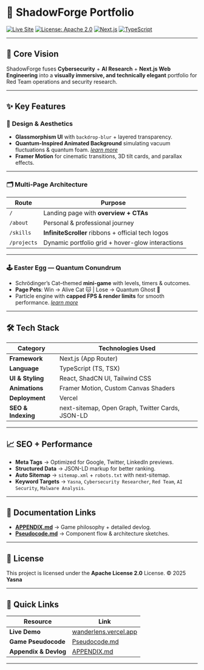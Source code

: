 # 🚀 ShadowForge Portfolio

[![Live Site](https://img.shields.io/badge/Live%20Site-wanderlens.vercel.app-brightgreen?style=for-the-badge&logo=vercel)](https://wanderlens.vercel.app)
[![License: Apache 2.0](https://img.shields.io/badge/License-Apache%202.0-blue.svg?style=for-the-badge&logo=apache)](https://www.apache.org/licenses/LICENSE-2.0)
[![Next.js](https://img.shields.io/badge/Next.js-000000?style=for-the-badge&logo=nextdotjs&logoColor=white)](https://nextjs.org)
[![TypeScript](https://img.shields.io/badge/TypeScript-3178C6?style=for-the-badge&logo=typescript&logoColor=white)](https://www.typescriptlang.org)

---

## 🧠 **Core Vision**

ShadowForge fuses **Cybersecurity** + **AI Research** + **Next.js Web Engineering** into a
**visually immersive, and technically elegant** portfolio for Red Team operations and security research.

---

## ✨ **Key Features**

### 🎨 **Design & Aesthetics**

- **Glassmorphism UI** with `backdrop-blur` + layered transparency.
- **Quantum-Inspired Animated Background** simulating vacuum fluctuations & quantum foam. _[learn more](./APPENDIX.md#Background)_
- **Framer Motion** for cinematic transitions, 3D tilt cards, and parallax effects.

---

### 🗂 **Multi-Page Architecture**

| Route       | Purpose                                            |
| ----------- | -------------------------------------------------- |
| `/`         | Landing page with **overview + CTAs**              |
| `/about`    | Personal & professional journey                    |
| `/skills`   | **InfiniteScroller** ribbons + official tech logos |
| `/projects` | Dynamic portfolio grid + hover-glow interactions   |

---

### 🕹 **Easter Egg — Quantum Conundrum**

- Schrödinger’s Cat–themed **mini-game** with levels, timers & outcomes.
- **Page Pets**: Win → Alive Cat 🐱 | Lose → Quantum Ghost 👻
- Particle engine with **capped FPS & render limits** for smooth performance. _[learn more](./APPENDIX.md#-the-quantum-conundrum-mini-game)_

---

## 🛠 **Tech Stack**

| Category           | Technologies Used                                |
| ------------------ | ------------------------------------------------ |
| **Framework**      | Next.js (App Router)                             |
| **Language**       | TypeScript (TS, TSX)                             |
| **UI & Styling**   | React, ShadCN UI, Tailwind CSS                   |
| **Animations**     | Framer Motion, Custom Canvas Shaders             |
| **Deployment**     | Vercel                                           |
| **SEO & Indexing** | next-sitemap, Open Graph, Twitter Cards, JSON-LD |

---

## 📈 **SEO + Performance**

- **Meta Tags** → Optimized for Google, Twitter, LinkedIn previews.
- **Structured Data** → JSON-LD markup for better ranking.
- **Auto Sitemap** → `sitemap.xml` + `robots.txt` with next-sitemap.
- **Keyword Targets** → `Yasna`, `Cybersecurity Researcher`, `Red Team`, `AI Security`, `Malware Analysis`.

---

## 📂 **Documentation Links**

- **[APPENDIX.md](./APPENDIX.md)** → Game philosophy + detailed devlog.
- **[Pseudocode.md](./pseudocode.md)** → Component flow & architecture sketches.

---

## 📜 **License**

This project is licensed under the **Apache License 2.0** License.
© 2025 **Yasna**

---

## 🔗 **Quick Links**

| Resource              | Link                                                         |
| --------------------- | ------------------------------------------------------------ |
| **Live Demo**         | [wanderlens.vercel.app](https://wanderlens.vercel.app) |
| **Game Pseudocode**   | [Pseudocode.md](./pseudocode.md)                             |
| **Appendix & Devlog** | [APPENDIX.md](./APPENDIX.md)                                 |

---
